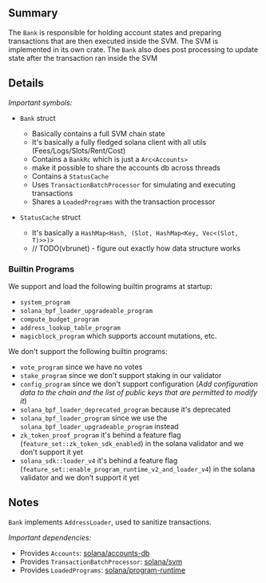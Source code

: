 ## Summary

The `Bank` is responsible for holding account states and preparing transactions
that are then executed inside the SVM. The SVM is implemented in its own crate.
The `Bank` also does post processing to update state after the transaction ran inside the SVM

## Details

*Important symbols:*

- `Bank` struct
  - Basically contains a full SVM chain state
  - It's basically a fully fledged solana client with all utils (Fees/Logs/Slots/Rent/Cost)
  - Contains a `BankRc` which is just a `Arc<Accounts>`
  - make it possible to share the accounts db across threads
  - Contains a `StatusCache`
  - Uses `TransactionBatchProcessor` for simulating and executing transactions
  - Shares a `LoadedPrograms` with the transaction processor


- `StatusCache` struct
  - It's basically a `HashMap<Hash, (Slot, HashMap<Key, Vec<(Slot, T)>>)>`
  - // TODO(vbrunet) - figure out exactly how data structure works

### Builtin Programs

We support and load the following builtin programs at startup:

- `system_program`
- `solana_bpf_loader_upgradeable_program`
- `compute_budget_program`
- `address_lookup_table_program`
- `magicblock_program` which supports account mutations, etc.

We don't support the following builtin programs:

- `vote_program` since we have no votes
- `stake_program` since we don't support staking in our validator
- `config_program` since we don't support configuration (_Add configuration data to the chain and the
list of public keys that are permitted to modify it_)
- `solana_bpf_loader_deprecated_program` because it's deprecated
- `solana_bpf_loader_program` since we use the `solana_bpf_loader_upgradeable_program` instead
- `zk_token_proof_program` it's behind a feature flag (`feature_set::zk_token_sdk_enabled`) in
  the solana validator and we don't support it yet
- `solana_sdk::loader_v4` it's behind a feature flag (`feature_set::enable_program_runtime_v2_and_loader_v4`) in the solana
  validator and we don't support it yet

## Notes

`Bank` implements `AddressLoader`, used to sanitize transactions.

*Important dependencies:*

- Provides `Accounts`: [solana/accounts-db](../solana/accounts-db/README.md)
- Provides `TransactionBatchProcessor`: [solana/svm](../solana/svm/README.md)
- Provides `LoadedPrograms`: [solana/program-runtime](../solana/program-runtime/README.md)
